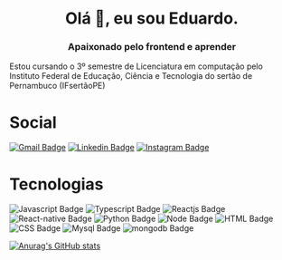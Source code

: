 <h1 align="center">Olá 👋, eu sou Eduardo.</h1>
<h3 align="center">Apaixonado pelo frontend e aprender</h3>

Estou cursando o 3º semestre de Licenciatura em computação pelo Instituto Federal de Educação, Ciência e Tecnologia do sertão de Pernambuco (IFsertãoPE)

# Social
[![Gmail Badge](https://img.shields.io/badge/-eduardosalima3@gmail.com-6633cc?style=flat-square&logo=Gmail&logoColor=white&link=mailto:eduardosalima3@gmail.com)](mailto:eduardosalima3@gmail.com) 
[![Linkedin Badge](https://img.shields.io/badge/-Eduardo%20de%20Sá-6633cc?style=flat-square&logo=Linkedin&logoColor=white&link=https://www.linkedin.com/in/lmiguelm/)](https://www.linkedin.com/in/eduardo-de-sa/)
[![Instagram Badge](https://img.shields.io/badge/-@eduardo__saaa-6633cc?style=flat-square&logo=Instagram&logoColor=white&link=https://www.instagram.com/eduardo_saaaa/)](https://www.instagram.com/eduardo_saaaa/)

# Tecnologias

![Javascript Badge](https://img.shields.io/badge/-JavaScript-6633cc?style=flat-square&logo=JavaScript&logoColor=white) 
![Typescript Badge](https://img.shields.io/badge/-Typescript-6633cc?style=flat-square&logo=Typescript&logoColor=white) 
![Reactjs Badge](https://img.shields.io/badge/-ReactJS-6633cc?style=flat-square&logo=React&logoColor=white) 
![React-native Badge](https://img.shields.io/badge/-React--Native-6633cc?style=flat-square&logo=React&logoColor=white) 
![Python Badge](https://img.shields.io/badge/-Python-6633cc?style=flat-square&logo=Python&logoColor=white) 
![Node Badge](https://img.shields.io/badge/-NodeJS-6633cc?style=flat-square&logo=Node.js&logoColor=white) 
![HTML Badge](https://img.shields.io/badge/-HTML-6633cc?style=flat-square&logo=HTML5&logoColor=white) 
![CSS Badge](https://img.shields.io/badge/-CSS-6633cc?style=flat-square&logo=CSS3&logoColor=white) 
![Mysql Badge](https://img.shields.io/badge/-MySQL-6633cc?style=flat-square&logo=mysql&logoColor=white) 
![mongodb Badge](https://img.shields.io/badge/-MongoDB-6633cc?style=flat-square&logo=Mongodb&logoColor=white)

[![Anurag's GitHub stats](https://github-readme-stats.vercel.app/api?username=ardotheedu&count_private=true&theme=material-palenight)](https://github.com/anuraghazra/github-readme-stats)



